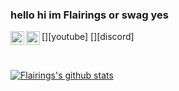 ### hello hi im Flairings or swag yes

[<img align="left" alt="Flairings | YouTube" width="22px" src="https://cdn.jsdelivr.net/npm/simple-icons@v3/icons/youtube.svg" />][youtube]
[<img align="left" alt="Flairings | Discord" width="22px" src="https://raw.githubusercontent.com/simple-icons/simple-icons/develop/icons/discord.svg" />][discord]

<br />

[![Flairings's github stats](https://github-readme-stats.vercel.app/api?username=Flairings)](https://github.com/anuraghazra/github-readme-stats)
